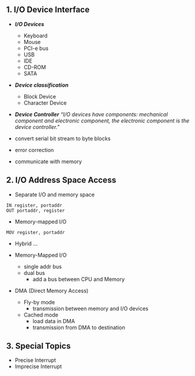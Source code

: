 ## 1. I/O Device Interface
- ***I/O Devices***
  - Keyboard
  - Mouse
  - PCI-e bus
  - USB
  - IDE
  - CD-ROM
  - SATA

- ***Device classification***
  - Block Device
  - Character Device

- ***Device Controller***
*“I/O devices have components: mechanical component and electronic component, the electronic component is the device controller.”*
- convert serial bit stream to byte blocks
- error correction
- communicate with memory

## 2. I/O Address Space Access
- Separate I/O and memory space
```
IN register, portaddr
OUT portaddr, register
``` 
- Memory-mapped I/O
```
MOV register, portaddr
```
- Hybrid
...



- Memory-Mapped I/O
  - single addr bus
  - dual bus
    - add a bus between CPU and Memory

- DMA (Direct Memory Access)
  - Fly-by mode
    - transmission between memory and I/O devices
  - Cached mode
    - load data in DMA
    - transmission from DMA to destination
## 3. Special Topics
- Precise Interrupt
- Imprecise Interrupt